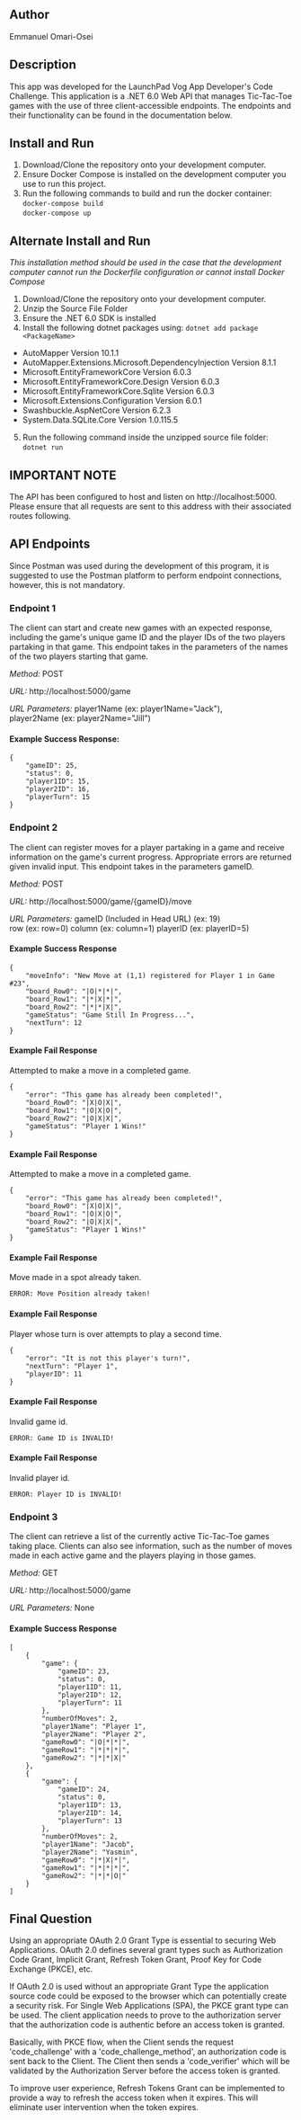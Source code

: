 ## Author
Emmanuel Omari-Osei

## Description

This app was developed for the LaunchPad Vog App Developer's Code Challenge. This application is a .NET 6.0 Web API that manages Tic-Tac-Toe games with the use of three client-accessible endpoints. The endpoints and their functionality can be found in the documentation below.

## Install and Run

1. Download/Clone the repository onto your development computer.
2. Ensure Docker Compose is installed on the development computer you use to run this project.
3. Run the following commands to build and run the docker container:<br />
`docker-compose build`<br />
`docker-compose up`<br />
	
## Alternate Install and Run

*This installation method should be used in the case that the development computer cannot run the Dockerfile configuration or cannot install Docker Compose*

1. Download/Clone the repository onto your development computer.
2. Unzip the Source File Folder
3. Ensure the .NET 6.0 SDK is installed
5. Install the following dotnet packages using:
`dotnet add package <PackageName>`
* AutoMapper Version 10.1.1
* AutoMapper.Extensions.Microsoft.DependencyInjection Version 8.1.1
* Microsoft.EntityFrameworkCore Version 6.0.3
* Microsoft.EntityFrameworkCore.Design Version 6.0.3
* Microsoft.EntityFrameworkCore.Sqlite Version 6.0.3
* Microsoft.Extensions.Configuration Version 6.0.1
* Swashbuckle.AspNetCore Version 6.2.3
* System.Data.SQLite.Core Version 1.0.115.5
5. Run the following command inside the unzipped source file folder: `dotnet run`

## IMPORTANT NOTE

The API has been configured to host and listen on http://localhost:5000. Please ensure that all requests are sent to this address with their associated routes following.

## API Endpoints

Since Postman was used during the development of this program, it is suggested to use the Postman platform to perform endpoint connections, however, this is not mandatory. 

### Endpoint 1
The client can start and create new games with an expected response, including the game's unique game ID and the player IDs of the two players partaking in that game.
This endpoint takes in the parameters of the names of the two players starting that game.

*Method:* POST

*URL:*
http://localhost:5000/game

*URL Parameters:*
player1Name (ex: player1Name="Jack"),<br />
player2Name (ex: player2Name="Jill")

#### Example Success Response:
```
{
    "gameID": 25,
    "status": 0,
    "player1ID": 15,
    "player2ID": 16,
    "playerTurn": 15
}
```

### Endpoint 2
The client can register moves for a player partaking in a game and receive information on the game's current progress. Appropriate errors are returned given invalid input. This endpoint takes in the parameters gameID.

*Method:* POST

*URL:*
http://localhost:5000/game/{gameID}/move

*URL Parameters:*
gameID (Included in Head URL) (ex: 19)<br />
row (ex: row=0)
column (ex: column=1)
playerID (ex: playerID=5)

#### Example Success Response
```
{
    "moveInfo": "New Move at (1,1) registered for Player 1 in Game #23",
    "board_Row0": "|O|*|*|",
    "board_Row1": "|*|X|*|",
    "board_Row2": "|*|*|X|",
    "gameStatus": "Game Still In Progress...",
    "nextTurn": 12
}
```
#### Example Fail Response
Attempted to make a move in a completed game.
```
{
    "error": "This game has already been completed!",
    "board_Row0": "|X|O|X|",
    "board_Row1": "|O|X|O|",
    "board_Row2": "|O|X|X|",
    "gameStatus": "Player 1 Wins!"
}
```

#### Example Fail Response
Attempted to make a move in a completed game.
```
{
    "error": "This game has already been completed!",
    "board_Row0": "|X|O|X|",
    "board_Row1": "|O|X|O|",
    "board_Row2": "|O|X|X|",
    "gameStatus": "Player 1 Wins!"
}
```

#### Example Fail Response
Move made in a spot already taken.
```
ERROR: Move Position already taken!
```


#### Example Fail Response
Player whose turn is over attempts to play a second time.
```
{
    "error": "It is not this player's turn!",
    "nextTurn": "Player 1",
    "playerID": 11
}
```

#### Example Fail Response
Invalid game id.
```
ERROR: Game ID is INVALID!
```

#### Example Fail Response
Invalid player id.
```
ERROR: Player ID is INVALID!
```

### Endpoint 3
The client can retrieve a list of the currently active Tic-Tac-Toe games taking place. Clients can also see information, such as the number of moves made in each active game and the players playing in those games.

*Method:* GET

*URL:*
http://localhost:5000/game

*URL Parameters:*
None

#### Example Success Response
```
[
    {
        "game": {
            "gameID": 23,
            "status": 0,
            "player1ID": 11,
            "player2ID": 12,
            "playerTurn": 11
        },
        "numberOfMoves": 2,
        "player1Name": "Player 1",
        "player2Name": "Player 2",
        "gameRow0": "|O|*|*|",
        "gameRow1": "|*|*|*|",
        "gameRow2": "|*|*|X|"
    },
    {
        "game": {
            "gameID": 24,
            "status": 0,
            "player1ID": 13,
            "player2ID": 14,
            "playerTurn": 13
        },
        "numberOfMoves": 2,
        "player1Name": "Jacob",
        "player2Name": "Yasmin",
        "gameRow0": "|*|X|*|",
        "gameRow1": "|*|*|*|",
        "gameRow2": "|*|*|O|"
    }
]
```
## Final Question

Using an appropriate OAuth 2.0 Grant Type is essential to securing Web Applications. OAuth 2.0 defines several grant types such as Authorization Code Grant, Implicit Grant, Refresh Token Grant, Proof Key for Code Exchange (PKCE), etc.<br />

If OAuth 2.0 is used without an appropriate Grant Type the application source code could be exposed to the browser which can potentially create a security risk. For Single Web Applications (SPA), the PKCE grant type can be used. The client application needs to prove to the authorization server that the authorization code is authentic before an access token is granted.<br />

Basically, with PKCE flow, when the Client sends the request 'code_challenge' with a 'code_challenge_method', an authorization code is sent back to the Client. The Client then sends a 'code_verifier' which will be validated by the Authorization Server before the access token is granted.<br />

To improve user experience, Refresh Tokens Grant can be implemented to provide a way to refresh the access token when it expires. This will eliminate user intervention when the token expires.<br />
